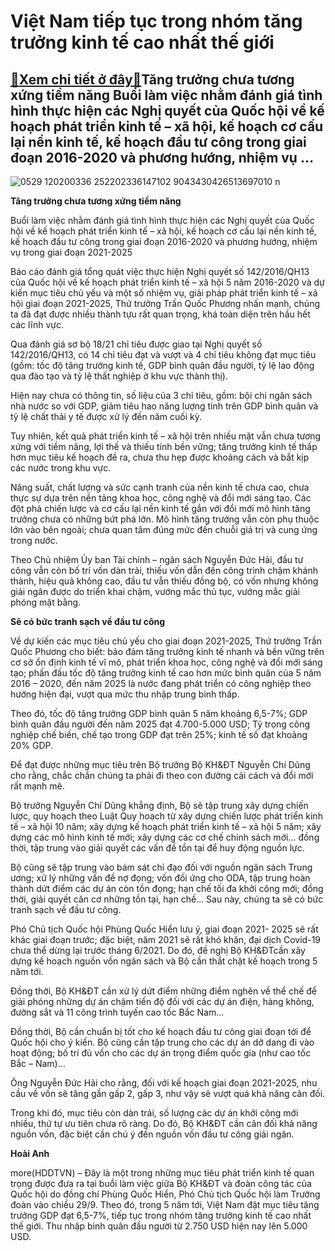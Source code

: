 Việt Nam tiếp tục trong nhóm tăng trưởng kinh tế cao nhất thế giới
==================================================================

[:gift:Xem chi tiết ở đây:gift:](https://hddtvn.com/viet-nam-tiep-tuc-trong-nhom-tang-truong-kinh-te-cao-nhat-the-gioi/)Tăng trưởng chưa tương xứng tiềm năng Buổi làm việc nhằm đánh giá tình hình thực hiện các Nghị quyết của Quốc hội về kế hoạch phát triển kinh tế – xã hội, kế hoạch cơ cấu lại nền kinh tế, kế hoạch đầu tư công trong giai đoạn 2016-2020 và phương hướng, nhiệm vụ …
----------------------------------------------------------------------------------------------------------------------------------------------------------------------------------------------------------------------------------------------------------------------





![0529 120200336 252202336147102 9043430426513697010 n](https://haiquanonline.com.vn/stores/news_dataimages/hienntt/092020/29/20/0529_120200336_252202336147102_9043430426513697010_n.jpg?rt=20200930073446 "undefined")



**Tăng trưởng chưa tương xứng tiềm năng**


Buổi làm việc nhằm đánh giá tình hình thực hiện các Nghị quyết của Quốc hội về kế hoạch phát triển kinh tế – xã hội, kế hoạch cơ cấu lại nền kinh tế, kế hoạch đầu tư công trong giai đoạn 2016-2020 và phương hướng, nhiệm vụ trong giai đoạn 2021-2025


Báo cáo đánh giá tổng quát việc thực hiện Nghị quyết số 142/2016/QH13 của Quốc hội về kế hoạch phát triển kinh tế – xã hội 5 năm 2016-2020 và dự kiến mục tiêu chủ yếu và một số nhiệm vụ, giải pháp phát triển kinh tế – xã hội giai đoạn 2021-2025, Thứ trưởng Trần Quốc Phương nhấn mạnh, chúng ta đã đạt được nhiều thành tựu rất quan trọng, khá toàn diện trên hầu hết các lĩnh vực.


Qua đánh giá sơ bộ 18/21 chỉ tiêu được giao tại Nghị quyết số 142/2016/QH13, có 14 chỉ tiêu đạt và vượt và 4 chỉ tiêu không đạt mục tiêu (gồm: tốc độ tăng trưởng kinh tế, GDP bình quân đầu người, tỷ lệ lao động qua đào tạo và tỷ lệ thất nghiệp ở khu vực thành thị).


Hiện nay chưa có thông tin, số liệu của 3 chỉ tiêu, gồm: bội chi ngân sách nhà nước so với GDP, giảm tiêu hao năng lượng tính trên GDP bình quân và tỷ lệ chất thải y tế được xử lý đến năm cuối kỳ.


Tuy nhiên, kết quả phát triển kinh tế – xã hội trên nhiều mặt vẫn chưa tương xứng với tiềm năng, lợi thế và thiếu tính bền vững; tăng trưởng kinh tế thấp hơn mục tiêu kế hoạch đề ra, chưa thu hẹp được khoảng cách và bắt kịp các nước trong khu vực.


Năng suất, chất lượng và sức cạnh tranh của nền kinh tế chưa cao, chưa thực sự dựa trên nền tảng khoa học, công nghệ và đổi mới sáng tạo. Các đột phá chiến lược và cơ cấu lại nền kinh tế gắn với đổi mới mô hình tăng trưởng chưa có những bứt phá lớn. Mô hình tăng trưởng vẫn còn phụ thuộc lớn vào bên ngoài; chưa quan tâm đúng mức đến chuỗi giá trị và cung ứng trong nước.


Theo Chủ nhiệm Ủy ban Tài chính – ngân sách Nguyễn Đức Hải, đầu tư công vẫn còn bố trí vốn dàn trải, thiếu vốn dẫn đến công trình chậm khánh thành, hiệu quả không cao, đầu tư vẫn thiếu đồng bộ, có vốn nhưng không giải ngân được do triển khai chậm, vướng mắc thủ tục, vướng mắc giải phóng mặt bằng.


**Sẽ có bức tranh sạch về đầu tư công**


Về dự kiến các mục tiêu chủ yếu cho giai đoạn 2021-2025, Thứ trưởng Trần Quốc Phương cho biết: bảo đảm tăng trưởng kinh tế nhanh và bền vững trên cơ sở ổn định kinh tế vĩ mô, phát triển khoa học, công nghệ và đổi mới sáng tạo; phấn đấu tốc độ tăng trưởng kinh tế cao hơn mức bình quân của 5 năm 2016 – 2020, đến năm 2025 là nước đang phát triển có công nghiệp theo hướng hiện đại, vượt qua mức thu nhập trung bình thấp.


Theo đó, tốc độ tăng trưởng GDP bình quân 5 năm khoảng 6,5-7%; GDP bình quân đầu người đến năm 2025 đạt 4.700-5.000 USD; Tỷ trọng công nghiệp chế biến, chế tạo trong GDP đạt trên 25%; kinh tế số đạt khoảng 20% GDP.


Để đạt được những mục tiêu trên Bộ trưởng Bộ KH&ĐT Nguyễn Chí Dũng cho rằng, chắc chắn chúng ta phải đi theo con đường cải cách và đổi mới rất mạnh mẽ.


Bộ trưởng Nguyễn Chí Dũng khẳng định, Bộ sẽ tập trung xây dựng chiến lược, quy hoạch theo Luật Quy hoạch từ xây dựng chiến lược phát triển kinh tế – xã hội 10 năm; xây dựng kế hoạch phát triển kinh tế – xã hội 5 năm; xây dựng các mô hình kinh tế mới; xây dựng các cơ chế chính sách mới… đồng thời, tập trung vào giải quyết các vấn đề tồn tại để huy động nguồn lực.


Bộ cũng sẽ tập trung vào bám sát chỉ đạo đối với nguồn ngân sách Trung ương; xử lý những vấn đề nợ đọng; vốn đối ứng cho ODA, tập trung hoàn thành dứt điểm các dự án còn tồn đọng; hạn chế tối đa khởi công mới; đồng thời, giải quyết căn cơ những tồn tại, hạn chế… Sau này, chúng ta sẽ có bức tranh sạch về đầu tư công.


Phó Chủ tịch Quốc hội Phùng Quốc Hiển lưu ý, giai đoạn 2021- 2025 sẽ rất khác giai đoạn trước; đặc biệt, năm 2021 sẽ rất khó khăn, đại dịch Covid-19 chưa thể dừng lại trước tháng 6/2021. Do đó, đề nghị Bộ KH&ĐTcần xây dựng kế hoạch nguồn vốn ngân sách và Bộ cần thắt chặt kế hoạch trong 5 năm tới.


Đồng thời, Bộ KH&ĐT cần xử lý dứt điểm những điểm nghẽn về thể chế để giải phóng những dự án chậm tiến độ đối với các dự án điện, hàng không, đường sắt và 11 công trình tuyến cao tốc Bắc Nam…


Đồng thời, Bộ cần chuẩn bị tốt cho kế hoạch đầu tư công giai đoạn tới để Quốc hội cho ý kiến. Bộ cũng cần tập trung cho các dự án dở dang đi vào hoạt động; bố trí đủ vốn cho các dự án trọng điểm quốc gia (như cao tốc Bắc – Nam)…


Ông Nguyễn Đức Hải cho rằng, đối với kế hoạch giai đoạn 2021-2025, nhu cầu về vốn sẽ tăng gần gấp 2, gấp 3, như vậy sẽ vượt quá khả năng cân đối.


Trong khi đó, mục tiêu còn dàn trải, số lượng các dự án khởi công mới nhiều, thứ tự ưu tiên chưa rõ ràng. Do đó, Bộ KH&ĐT cần cân đối khả năng nguồn vốn, đặc biệt cần chú ý đến nguồn vốn đầu tư công giải ngân.




**Hoài Anh**



more(HDDTVN) – Đây là một trong những mục tiêu phát triển kinh tế quan trọng được đưa ra tại buổi làm việc giữa Bộ KH&ĐT và đoàn công tác của Quốc hội do đồng chí Phùng Quốc Hiển, Phó Chủ tịch Quốc hội làm Trưởng đoàn vào chiều 29/9. Theo đó, trong 5 năm tới, Việt Nam đặt mục tiêu tăng trưởng GDP đạt 6,5-7%, tiếp tục trong nhóm tăng trưởng kinh tế cao nhất thế giới. Thu nhập bình quân đầu người từ 2.750 USD hiện nay lên 5.000 USD.

